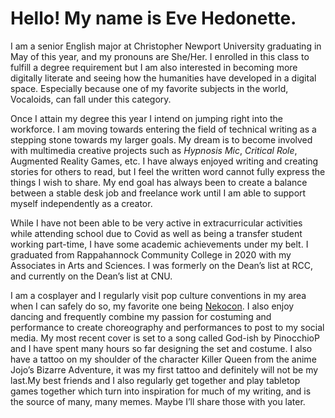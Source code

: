 # Hello! My name is Eve Hedonette. 

I am a senior English major at Christopher Newport University graduating in May of this year, and my pronouns are She/Her. I enrolled in this class to fulfill a degree requirement but I am also interested in becoming more digitally literate and seeing how the humanities have developed in a digital space. Especially because one of my favorite subjects in the world, Vocaloids, can fall under this category. 

Once I attain my degree this year I intend on jumping right into the workforce. I am moving towards entering the field of technical writing as a stepping stone towards my larger goals. My dream is to become involved with multimedia creative projects such as *Hypnosis Mic*, *Critical Role*, Augmented Reality Games, etc. I have always enjoyed writing and creating stories for others to read, but I feel the written word cannot fully express the things I wish to share. My end goal has always been to create a balance between a stable desk job and freelance work until I am able to support myself independently as a creator.

While I have not been able to be very active in extracurricular activities while attending school due to Covid as well as being a transfer student working part-time, I have some academic achievements under my belt. I graduated from Rappahannock Community College in 2020 with my Associates in Arts and Sciences. I was formerly on the Dean’s list at RCC, and currently on the Dean’s list at CNU.

I am a cosplayer and I regularly visit pop culture conventions in my area when I can safely do so, my favorite one being [Nekocon](nekocon.com). I also enjoy dancing and frequently combine my passion for costuming and performance to create choreography and performances to post to my social media. My most recent cover is set to a song called God-ish by PinocchioP and I have spent many hours so far designing the set and costume. I also have a tattoo on my shoulder of the character Killer Queen from the anime Jojo’s Bizarre Adventure, it was my first tattoo and definitely will not be my last.My best friends and I also regularly get together and play tabletop games together which turn into inspiration for much of my writing, and is the source of many, many memes. Maybe I’ll share those with you later.
